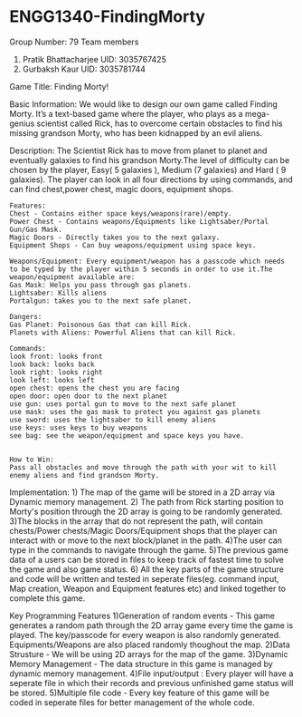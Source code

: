 # ENGG1340-FindingMorty
Group Number: 79
Team members
1) Pratik Bhattacharjee UID: 3035767425
2) Gurbaksh Kaur        UID: 3035781744



Game Title: Finding Morty!

Basic Information:
    We would like to design our own game called Finding Morty. It’s a text-based game where the player, who plays as a mega-genius scientist called Rick, has to overcome certain obstacles to find his missing grandson Morty, who has been kidnapped by an evil aliens.

Description: 
    The Scientist Rick has to move from planet to planet and eventually galaxies to find his grandson Morty.The level of difficulty can be chosen by the player, Easy( 5 galaxies ), Medium (7 galaxies) and Hard ( 9 galaxies). The player can look in all four directions by using commands, and can find chest,power chest, magic doors, equipment shops.

    Features: 
    Chest - Contains either space keys/weapons(rare)/empty.
    Power Chest - Contains weapons/Equipments like Lightsaber/Portal Gun/Gas Mask.
    Magic Doors - Directly takes you to the next galaxy.
    Equipment Shops - Can buy weapons/equipment using space keys.
    
    Weapons/Equipment: Every equipment/weapon has a passcode which needs to be typed by the player within 5 seconds in order to use it.The weapon/equipment available are:
    Gas Mask: Helps you pass through gas planets.
    Lightsaber: Kills aliens
    Portalgun: takes you to the next safe planet.

    Dangers: 
    Gas Planet: Poisonous Gas that can kill Rick.
    Planets with Aliens: Powerful Aliens that can kill Rick.

    Commands:
    look front: looks front
    look back: looks back
    look right: looks right
    look left: looks left
    open chest: opens the chest you are facing
    open door: open door to the next planet
    use gun: uses portal gun to move to the next safe planet
    use mask: uses the gas mask to protect you against gas planets
    use sword: uses the lightsaber to kill enemy aliens
    use keys: uses keys to buy weapons
    see bag: see the weapon/equipment and space keys you have.


    How to Win:
    Pass all obstacles and move through the path with your wit to kill enemy aliens and find grandson Morty.


Implementation:
    1) The map of the game will be stored in a 2D array via Dynamic memory management.
    2) The path from Rick starting position to Morty's position through the 2D array is going to be randomly generated.
    3)The blocks in the array that do not represent the path, will contain chests/Power chests/Magic Doors/Equipment shops that the player can interact with or move to the next block/planet in the path.
    4)The user can type in the commands to navigate through the game.
    5)The previous game data of a users can be stored in files to keep track of fastest time to solve the game and also game status.
    6) All the key parts of the game structure and code will be written and tested in seperate files(eg. command input, Map creation, Weapon and Equipment features etc) and linked together to complete this game.

Key Programming Features
    1)Generation of random events - This game generates a random path through the 2D array game every time the game is played. The key/passcode for every weapon is also randomly generated. Equipments/Weapons are also placed randomly thoughout the map.
    2)Data Strusture - We will be using 2D arrays for the map of the game.
    3)Dynamic Memory Management - The data structure in this game is managed by dynamic memory management.
    4)File input/output : Every player will have a seperate file in which their records and previous unfinished game status will be stored.
    5)Multiple file code - Every key feature of this game will be coded in seperate files for better management of the whole code.
 


